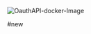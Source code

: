 ![OauthAPI-docker-Image](https://github.com/laithrafid/bookstore_oauth-api/actions/workflows/main.yml/badge.svg?branch=main)

#new